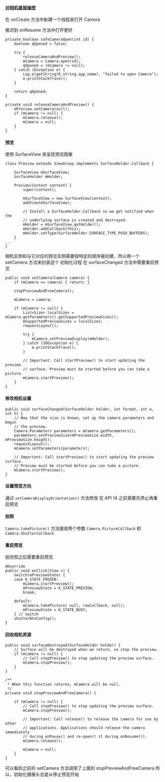 #### [对相机直接操控](https://developer.android.com/training/camera/cameradirect.html#TaskOpenCamera)
在 onCreate 方法中新建一个线程来打开 Camera

推迟到 onResume 方法中打开更好
```
private boolean safeCameraOpen(int id) {
    boolean qOpened = false;

    try {
        releaseCameraAndPreview();
        mCamera = Camera.open(id);
        qOpened = (mCamera != null);
    } catch (Exception e) {
        Log.e(getString(R.string.app_name), "failed to open Camera");
        e.printStackTrace();
    }

    return qOpened;
}

private void releaseCameraAndPreview() {
    mPreview.setCamera(null);
    if (mCamera != null) {
        mCamera.release();
        mCamera = null;
    }
}
```

#### 预览

使用 SurfaceView 来呈现预览图像

```
class Preview extends ViewGroup implements SurfaceHolder.Callback {

    SurfaceView mSurfaceView;
    SurfaceHolder mHolder;

    Preview(Context context) {
        super(context);

        mSurfaceView = new SurfaceView(context);
        addView(mSurfaceView);

        // Install a SurfaceHolder.Callback so we get notified when the
        // underlying surface is created and destroyed.
        mHolder = mSurfaceView.getHolder();
        mHolder.addCallback(this);
        mHolder.setType(SurfaceHolder.SURFACE_TYPE_PUSH_BUFFERS);
    }
...
}
```

相机实例和与它对应的预览实例需要按特定的顺序被创建，所以用一个 setCamera 方法来封装这个
初始化过程
在 surfaceChanged 方法中需要重启预览
```
public void setCamera(Camera camera) {
    if (mCamera == camera) { return; }

    stopPreviewAndFreeCamera();

    mCamera = camera;

    if (mCamera != null) {
        List<Size> localSizes = mCamera.getParameters().getSupportedPreviewSizes();
        mSupportedPreviewSizes = localSizes;
        requestLayout();

        try {
            mCamera.setPreviewDisplay(mHolder);
        } catch (IOException e) {
            e.printStackTrace();
        }

        // Important: Call startPreview() to start updating the preview
        // surface. Preview must be started before you can take a picture.
        mCamera.startPreview();
    }
}

```

#### 修改相机设置

```
public void surfaceChanged(SurfaceHolder holder, int format, int w, int h) {
    // Now that the size is known, set up the camera parameters and begin
    // the preview.
    Camera.Parameters parameters = mCamera.getParameters();
    parameters.setPreviewSize(mPreviewSize.width, mPreviewSize.height);
    requestLayout();
    mCamera.setParameters(parameters);

    // Important: Call startPreview() to start updating the preview surface.
    // Preview must be started before you can take a picture.
    mCamera.startPreview();
}
```

#### 设置预览方向
通过 ```setCameraDisplayOrientation()``` 方法修改
在 API 14 之前需要先停止再重启预览

#### 拍照
```Camera.takePicture()``` 方法接收两个参数 ```Camera.PictureCallback``` 和 ```Camera.ShutterCallback```

#### 重启预览

拍完照之后需要重启预览
```
@Override
public void onClick(View v) {
    switch(mPreviewState) {
    case K_STATE_FROZEN:
        mCamera.startPreview();
        mPreviewState = K_STATE_PREVIEW;
        break;

    default:
        mCamera.takePicture( null, rawCallback, null);
        mPreviewState = K_STATE_BUSY;
    } // switch
    shutterBtnConfig();
}
```
#### 回收相机资源
```
public void surfaceDestroyed(SurfaceHolder holder) {
    // Surface will be destroyed when we return, so stop the preview.
    if (mCamera != null) {
        // Call stopPreview() to stop updating the preview surface.
        mCamera.stopPreview();
    }
}

/**
 * When this function returns, mCamera will be null.
 */
private void stopPreviewAndFreeCamera() {

    if (mCamera != null) {
        // Call stopPreview() to stop updating the preview surface.
        mCamera.stopPreview();

        // Important: Call release() to release the camera for use by other
        // applications. Applications should release the camera immediately
        // during onPause() and re-open() it during onResume()).
        mCamera.release();

        mCamera = null;
    }
}
```

可以看到之前的 setCamera 方法调用了上面的 stopPreviewAndFreeCamera
所以，初始化摄像头总是从停止预览开始
